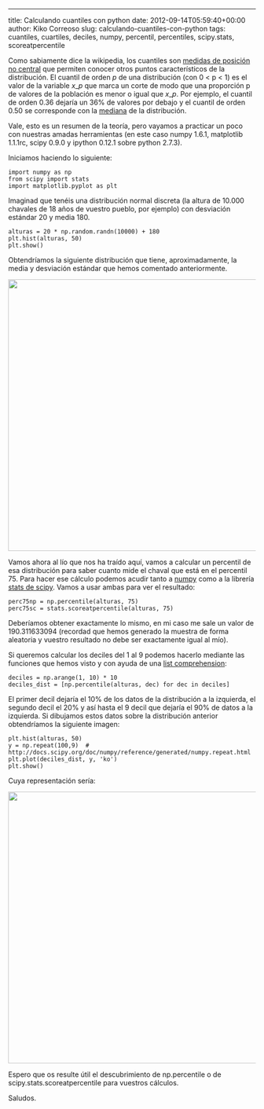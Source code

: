 ---
title: Calculando cuantiles con python
date: 2012-09-14T05:59:40+00:00
author: Kiko Correoso
slug: calculando-cuantiles-con-python
tags: cuantiles, cuartiles, deciles, numpy, percentil, percentiles, scipy.stats, scoreatpercentile

Como sabiamente dice la wikipedia, los cuantiles son [medidas de posición no central](http://es.wikipedia.org/wiki/Medidas_de_posici%C3%B3n_no_central) que permiten conocer otros puntos característicos de la distribución. El cuantil de orden _p_ de una distribución (con 0 < p < 1) es el valor de la variable $x\_p$ que marca un corte de modo que una proporción p de valores de la población es menor o igual que $x\_p$. Por ejemplo, el cuantil de orden 0.36 dejaría un 36% de valores por debajo y el cuantil de orden 0.50 se corresponde con la [mediana](http://es.wikipedia.org/wiki/Mediana_%28estad%C3%ADstica%29 "Mediana (estadística)") de la distribución.

Vale, esto es un resumen de la teoría, pero vayamos a practicar un poco con nuestras amadas herramientas (en este caso numpy 1.6.1, matplotlib 1.1.1rc, scipy 0.9.0 y ipython 0.12.1 sobre python 2.7.3).

Iniciamos haciendo lo siguiente:

<pre><code class="language-python">import numpy as np
from scipy import stats
import matplotlib.pyplot as plt</code></pre>

Imaginad que tenéis una distribución normal discreta (la altura de 10.000 chavales de 18 años de vuestro pueblo, por ejemplo) con desviación estándar 20 y media 180.

<pre><code class="language-python">alturas = 20 * np.random.randn(10000) + 180
plt.hist(alturas, 50)
plt.show()</code></pre>

Obtendríamos la siguiente distribución que tiene, aproximadamente, la media y desviación estándar que hemos comentado anteriormente.

[<img class="aligncenter size-full wp-image-832" title="histograma" src="http://new.pybonacci.org/images/2012/09/histograma.png" alt="" width="652" height="553" srcset="https://pybonacci.org/wp-content/uploads/2012/09/histograma.png 652w, https://pybonacci.org/wp-content/uploads/2012/09/histograma-300x254.png 300w" sizes="(max-width: 652px) 100vw, 652px" />](http://new.pybonacci.org/images/2012/09/histograma.png)

Vamos ahora al lío que nos ha traído aquí, vamos a calcular un percentil de esa distribución para saber cuanto mide el chaval que está en el percentil 75. Para hacer ese cálculo podemos acudir tanto a [numpy](http://docs.scipy.org/doc/numpy/reference/generated/numpy.percentile.html) como a la librería [stats de scipy](http://docs.scipy.org/doc/scipy/reference/generated/scipy.stats.scoreatpercentile.html). Vamos a usar ambas para ver el resultado:

<pre><code class="language-python">perc75np = np.percentile(alturas, 75)
perc75sc = stats.scoreatpercentile(alturas, 75)</code></pre>

Deberíamos obtener exactamente lo mismo, en mi caso me sale un valor de 190.311633094 (recordad que hemos generado la muestra de forma aleatoria y vuestro resultado no debe ser exactamente igual al mío).

Si queremos calcular los deciles del 1 al 9 podemos hacerlo mediante las funciones que hemos visto y con ayuda de una [list comprehension](http://docs.python.org/tutorial/datastructures.html#list-comprehensions):

<pre><code class="language-python">deciles = np.arange(1, 10) * 10
deciles_dist = [np.percentile(alturas, dec) for dec in deciles]</code></pre>

El primer decil dejaría el 10% de los datos de la distribución a la izquierda, el segundo decil el 20% y así hasta el 9 decil que dejaría el 90% de datos a la izquierda. Si dibujamos estos datos sobre la distribución anterior obtendríamos la siguiente imagen:

<pre><code class="language-python">plt.hist(alturas, 50)
y = np.repeat(100,9)  # http://docs.scipy.org/doc/numpy/reference/generated/numpy.repeat.html
plt.plot(deciles_dist, y, 'ko')
plt.show()</code></pre>

Cuya representación sería:

[<img class="aligncenter size-full wp-image-834" title="Hist_con_deciles" src="http://new.pybonacci.org/images/2012/09/hist_con_deciles.png" alt="" width="652" height="553" srcset="https://pybonacci.org/wp-content/uploads/2012/09/hist_con_deciles.png 652w, https://pybonacci.org/wp-content/uploads/2012/09/hist_con_deciles-300x254.png 300w" sizes="(max-width: 652px) 100vw, 652px" />](http://new.pybonacci.org/images/2012/09/hist_con_deciles.png)

Espero que os resulte útil el descubrimiento de np.percentile o de scipy.stats.scoreatpercentile para vuestros cálculos.

Saludos.